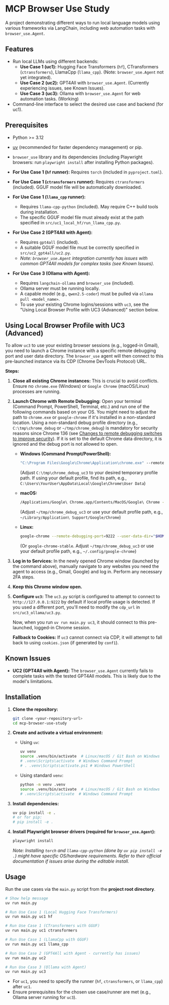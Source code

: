 # MCP Browser Use Study

A project demonstrating different ways to run local language models using various frameworks via LangChain, including web automation tasks with `browser_use.Agent`.

## Features

*   Run local LLMs using different backends:
    *   **Use Case 1 (uc1):** Hugging Face Transformers (`hf`), CTransformers (`ctransformers`), LlamaCpp (`llama_cpp`). (Note: `browser_use.Agent` not yet integrated).
    *   **Use Case 2 (uc2):** GPT4All with `browser_use.Agent`. (Currently experiencing issues, see Known Issues).
    *   **Use Case 3 (uc3):** Ollama with `browser_use.Agent` for web automation tasks. (Working)
*   Command-line interface to select the desired use case and backend (for uc1).

## Prerequisites

*   Python >= 3.12
*   [uv](https://github.com/astral-sh/uv) (recommended for faster dependency management) or pip.
*   `browser_use` library and its dependencies (including Playwright browsers: run `playwright install` after installing Python packages).

*   **For Use Case 1 (`hf` runner):** Requires `torch` (included in `pyproject.toml`).
*   **For Use Case 1 (`ctransformers` runner):** Requires `ctransformers` (included). GGUF model file will be automatically downloaded.
*   **For Use Case 1 (`llama_cpp` runner):**
    *   Requires `llama-cpp-python` (included). May require C++ build tools during installation.
    *   The specific GGUF model file must already exist at the path specified in `src/uc1_local_hf/run_llama_cpp.py`.

*   **For Use Case 2 (GPT4All with Agent):**
    *   Requires `gpt4all` (included).
    *   A suitable GGUF model file must be correctly specified in `src/uc2_gpt4all/uc2.py`.
    *   *Note: `browser_use.Agent` integration currently has issues with common GPT4All models for complex tasks (see Known Issues).*

*   **For Use Case 3 (Ollama with Agent):**
    *   Requires `langchain-ollama` and `browser_use` (included).
    *   Ollama server must be running locally.
    *   A capable model (e.g., `qwen2.5-coder`) must be pulled via `ollama pull <model_name>`.
    *   To use your existing Chrome logins/sessions with `uc3`, see the "Using Local Browser Profile with UC3 (Advanced)" section below.

## Using Local Browser Profile with UC3 (Advanced)

To allow `uc3` to use your existing browser sessions (e.g., logged-in Gmail), you need to launch a Chrome instance with a specific remote debugging port and user data directory. The `browser_use` agent will then connect to this pre-launched instance via its CDP (Chrome DevTools Protocol) URL.

**Steps:**

1.  **Close all existing Chrome instances:** This is crucial to avoid conflicts. Ensure no `chrome.exe` (Windows) or `Google Chrome` (macOS/Linux) processes are running.

2.  **Launch Chrome with Remote Debugging:**
    Open your terminal (Command Prompt, PowerShell, Terminal, etc.) and run one of the following commands based on your OS. You might need to adjust the path to `chrome.exe` or `google-chrome` if it's installed in a non-standard location.
    Using a non-standard debug profile directory (e.g., `C:\tmp\chrome_debug` or `~/tmp/chrome_debug`) is mandatory for security reasons since Chrome 136 (see [Changes to remote debugging switches to improve security](https://developer.chrome.com/blog/remote-debugging-port)). If it is set to the default Chrome data directory, it is ignored and the debug port is not allowed to open.

    *   **Windows (Command Prompt/PowerShell):**
        ```cmd
        "C:\Program Files\Google\Chrome\Application\chrome.exe" --remote-debugging-port=9222 --user-data-dir="C:\tmp\chrome_debug_uc3"
        ```
        (Adjust `C:\tmp\chrome_debug_uc3` to your desired temporary profile path. If using your default profile, find its path, e.g., `C:\Users\YourUser\AppData\Local\Google\Chrome\User Data`)

    *   **macOS:**
        ```bash
        /Applications/Google\ Chrome.app/Contents/MacOS/Google\ Chrome --remote-debugging-port=9222 --user-data-dir="$HOME/tmp/chrome_debug_uc3"
        ```
        (Adjust `~/tmp/chrome_debug_uc3` or use your default profile path, e.g., `~/Library/Application\ Support/Google/Chrome`)

    *   **Linux:**
        ```bash
        google-chrome --remote-debugging-port=9222 --user-data-dir="$HOME/tmp/chrome_debug_uc3"
        ```
        (Or `google-chrome-stable`. Adjust `~/tmp/chrome_debug_uc3` or use your default profile path, e.g., `~/.config/google-chrome`)

3.  **Log in to Services:** In the newly opened Chrome window (launched by the command above), manually navigate to any websites you need the agent to access (e.g., Gmail, Google) and log in. Perform any necessary 2FA steps.

4.  **Keep this Chrome window open.**

5.  **Configure `uc3`:**
    The `uc3.py` script is configured to attempt to connect to `http://127.0.0.1:9222` by default if local profile usage is detected. If you used a different port, you'll need to modify the `cdp_url` in `src/uc3_ollama/uc3.py`.

    Now, when you run `uv run main.py uc3`, it should connect to this pre-launched, logged-in Chrome session.

    **Fallback to Cookies:** If `uc3` cannot connect via CDP, it will attempt to fall back to using `cookies.json` (if generated by `conf1`).

## Known Issues

*   **UC2 (GPT4All with Agent):** The `browser_use.Agent` currently fails to complete tasks with the tested GPT4All models. This is likely due to the model's limitations.

## Installation

1.  **Clone the repository:**
    ```bash
    git clone <your-repository-url>
    cd mcp-browser-use-study
    ```

2.  **Create and activate a virtual environment:**
    *   Using `uv`:
        ```bash
        uv venv
        source .venv/bin/activate  # Linux/macOS / Git Bash on Windows
        # .venv\Scripts\activate  # Windows Command Prompt
        # . .venv\Scripts\activate.ps1 # Windows PowerShell
        ```
    *   Using standard `venv`:
        ```bash
        python -m venv .venv
        source .venv/bin/activate  # Linux/macOS / Git Bash on Windows
        # .venv\Scripts\activate  # Windows Command Prompt
        ```

3.  **Install dependencies:**
    ```bash
    uv pip install -e .
    # or for pip:
    # pip install -e .
    ```

4.  **Install Playwright browser drivers (required for `browser_use.Agent`):**
    ```bash
    playwright install
    ```
    *Note: Installing `torch` and `llama-cpp-python` (done by `uv pip install -e .`) might have specific OS/hardware requirements. Refer to their official documentation if issues arise during the editable install.*

## Usage

Run the use cases via the `main.py` script from the **project root directory**.

```bash
# Show help message
uv run main.py

# Run Use Case 1 (Local Hugging Face Transformers)
uv run main.py uc1 hf

# Run Use Case 1 (CTransformers with GGUF)
uv run main.py uc1 ctransformers

# Run Use Case 1 (LlamaCpp with GGUF)
uv run main.py uc1 llama_cpp

# Run Use Case 2 (GPT4All with Agent - currently has issues)
uv run main.py uc2

# Run Use Case 3 (Ollama with Agent)
uv run main.py uc3
```

*   For `uc1`, you need to specify the runner (`hf`, `ctransformers`, or `llama_cpp`) after `uc1`.
*   Ensure prerequisites for the chosen use case/runner are met (e.g., Ollama server running for `uc3`).
